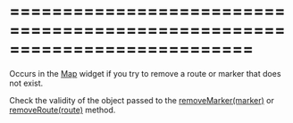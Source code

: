 <!--**
/*-------------------------------------------
    Auto-generated file. Do not modify.
-------------------------------------------

**-->
===========================================================================
===========================================================================

<!--shortDescription-->
Occurs in the [Map](/Documentation/ApiReference/UI_Widgets/dxMap/) widget if you try to remove a route or marker that does not exist.
<!--/shortDescription-->

<!--fullDescription-->
Check the validity of the object passed to the [removeMarker(marker)](/Documentation/ApiReference/UI_Widgets/dxMap/Methods/#removeMarkermarker) or [removeRoute(route)](/Documentation/ApiReference/UI_Widgets/dxMap/Methods/#removeRouteroute) method.
<!--/fullDescription-->
